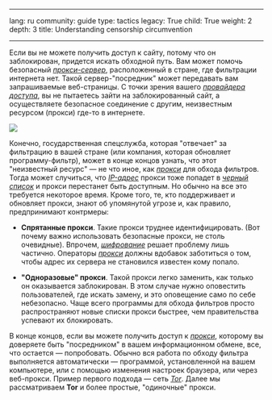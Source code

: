 

---

lang: ru
community: guide
type: tactics
legacy: True
child: True
weight: 2
depth: 3
title: Understanding censorship circumvention

---

Если вы не можете получить доступ к сайту, потому что он заблокирован, придется искать обходной путь. Вам может помочь безопасный [*прокси-сервер*](/ru/glossary#Proxy), расположенный в стране, где фильтрации интернета нет. Такой сервер-"посредник" может передавать вам запрашиваемые веб-страницы. С точки зрения вашего [*провайдера доступа*](/ru/glossary#ISP), вы не пытаетесь зайти на заблокированный сайт, а осуществляете безопасное соединение с другим, неизвестным ресурсом (прокси) где-то в интернете. 

![](/sites/securitybkp.ngoinabox.org/security/files/img/2-en.png)

Конечно, государственная спецслужба, которая "отвечает" за фильтрацию в вашей стране (или компания, которая обновляет программу-фильтр), может в конце концов узнать, что этот "неизвестный ресурс" — не что иное, как [*прокси*](/ru/glossary#Proxy) для обхода фильтров. Тогда может случиться, что [*IP-адрес*](/ru/glossary#IP_address) прокси тоже попадет в [*черный список*](/ru/glossary#Blacklist) и прокси перестанет быть доступным. Но обычно на все это требуется некоторое время. Кроме того, те, кто поддерживает и обновляет прокси, знают об упомянутой угрозе и, как правило, предпринимают контрмеры:

- **Спрятанные прокси**. Такие прокси труднее идентифицировать. (Вот почему важно использовать безопасные прокси, не столь очевидные). Впрочем, [*шифрование*](/ru/glossary#Encryption) решает проблему лишь частично. Операторы [*прокси*](/ru/glossary#Proxy) должны вдобавок заботиться о том, чтобы адрес их сервера не становился известен кому попало.
	
- **"Одноразовые" прокси**. Такой прокси легко заменить, как только он оказывается заблокирован. В этом случае нужно оповестить пользователей, где искать замену, и это оповещение само по себе небезопасно. Чаще всего программы для обхода фильтров просто распространяют новые списки прокси быстрее, чем правительства успевают их блокировать.
	
В конце концов, если вы можете получить доступ к [*прокси*](/ru/glossary#Proxy), которому вы доверяете быть "посредником" в вашем информационном обмене, все, что остается — попробовать. Обычно вся работа по обходу фильтра выполняется автоматически — программой, установленной на вашем компьютере, или с помощью изменения настроек браузера, или через веб-прокси. Пример первого подхода — сеть [*Tor*](/ru/glossary#Tor). Далее мы рассматриваем **Tor** и более простые, "одиночные" прокси.


